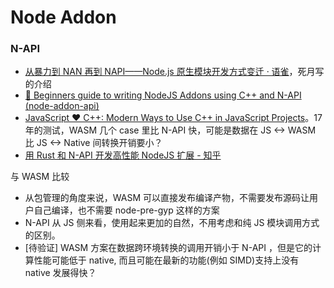 Node Addon
===

### N-API

- [从暴力到 NAN 再到 NAPI——Node.js 原生模块开发方式变迁 · 语雀](https://www.yuque.com/egg/nodejs/nodejs-addon-history)，死月写的介绍
- [🤖 Beginners guide to writing NodeJS Addons using C++ and N-API (node-addon-api)](https://medium.com/@a7ul/beginners-guide-to-writing-nodejs-addons-using-c-and-n-api-node-addon-api-9b3b718a9a7f)
- [JavaScript ♥ C++: Modern Ways to Use C++ in JavaScript Projects](https://medium.com/netscape/javascript-c-modern-ways-to-use-c-in-javascript-projects-a19003c5a9ff)。17 年的测试，WASM 几个 case 里比 N-API 快，可能是数据在 JS <-> WASM 比 JS <-> Native 间转换开销要小？
- [用 Rust 和 N-API 开发高性能 NodeJS 扩展 - 知乎](https://zhuanlan.zhihu.com/p/234914336)


与 WASM 比较
- 从包管理的角度来说，WASM 可以直接发布编译产物，不需要发布源码让用户自己编译，也不需要 node-pre-gyp 这样的方案
- N-API 从 JS 侧来看，使用起来更加的自然，不用考虑和纯 JS 模块调用方式的区别。
- [待验证] WASM 方案在数据跨环境转换的调用开销小于 N-API ，但是它的计算性能可能低于 native, 而且可能在最新的功能(例如 SIMD)支持上没有 native 发展得快？